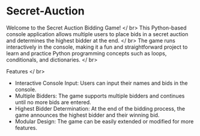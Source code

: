 # Secret-Auction
Welcome to the Secret Auction Bidding Game! </ br>
This Python-based console application allows multiple users to place bids in a secret auction and determines the highest bidder at the end. </ br>
The game runs interactively in the console, making it a fun and straightforward project to learn and practice Python programming concepts such as loops, conditionals, and dictionaries. </ br>

Features </ br>
<ul>
  <li>Interactive Console Input: Users can input their names and bids in the console.</li>
  <li>Multiple Bidders: The game supports multiple bidders and continues until no more bids are entered.</li>
  <li>Highest Bidder Determination: At the end of the bidding process, the game announces the highest bidder and their winning bid.</li>
  <li>Modular Design: The game can be easily extended or modified for more features.</li>
</ul>
